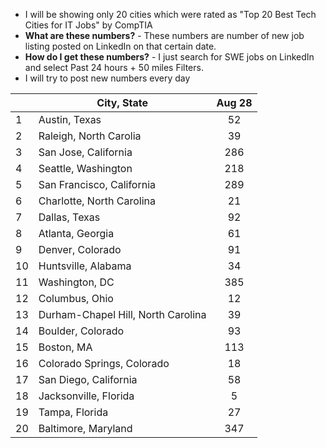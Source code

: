 * I will be showing only 20 cities which were rated as "Top 20 Best Tech Cities for IT Jobs" by CompTIA
* **What are these numbers?** - These numbers are number of new job listing posted on LinkedIn on that certain date.
* **How do I get these numbers?** - I just search for SWE jobs on LinkedIn and select Past 24 hours + 50 miles Filters. 
* I will try to post new numbers every day

|  | City, State | Aug 28 |
| --- | --- | :-: |
| 1 |   Austin, Texas                       | 52 |
| 2 |   Raleigh, North Carolia              | 39 |
| 3 |   San Jose, California                | 286 |
| 4 |   Seattle, Washington                 | 218 |
| 5 |   San Francisco, California           | 289 |
| 6 |   Charlotte, North Carolina           | 21 |
| 7 |   Dallas, Texas                       | 92 |
| 8 |   Atlanta, Georgia                    | 61 |
| 9 |   Denver, Colorado                    | 91 |
| 10 |  Huntsville, Alabama                 | 34 |
| 11 |  Washington, DC                      | 385 |
| 12 |  Columbus, Ohio                      | 12 |
| 13 |  Durham-Chapel Hill, North Carolina  | 39 |
| 14 |  Boulder, Colorado                   | 93 |
| 15 |  Boston, MA                          | 113 |
| 16 |  Colorado Springs, Colorado          | 18 |
| 17 |  San Diego, California               | 58 |
| 18 |  Jacksonville, Florida               | 5 |
| 19 |  Tampa, Florida                      | 27 |
| 20 |  Baltimore, Maryland                 | 347 | 
